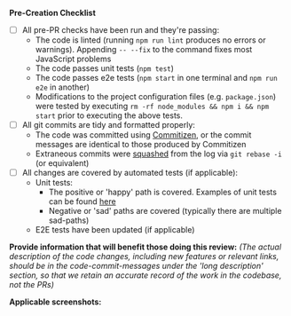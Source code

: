 **Pre-Creation Checklist**
- [ ] All pre-PR checks have been run and they're passing:
  - The code is linted (running `npm run lint` produces no errors or warnings).  Appending `-- --fix` to the command fixes most JavaScript problems
  - The code passes unit tests (`npm test`)
  - The code passes e2e tests (`npm start` in one terminal and `npm run e2e` in another)
  - Modifications to the project configuration files (e.g. `package.json`) were tested by executing `rm -rf node_modules && npm i && npm start` prior to executing the above tests.
- [ ] All git commits are tidy and formatted properly:
  - The code was committed using [Commitizen](https://sqbu-github.cisco.com/WebExSquared/wx2-admin-web-client/wiki/How-to-commit-changes), or the commit messages are identical to those produced by Commitizen
  - Extraneous commits were [squashed](https://sqbu-github.cisco.com/WebExSquared/wx2-admin-web-client/wiki/How-to-_squash_-commits) from the log via `git rebase -i` (or equivalent)
- [ ] All changes are covered by automated tests (if applicable):
  - Unit tests:
    - The positive or 'happy' path is covered. Examples of unit tests can be found [here](https://sqbu-github.cisco.com/WebExSquared/wx2-admin-web-client/tree/master/examples/unit)
    - Negative or 'sad' paths are covered (typically there are multiple sad-paths)
  - E2E tests have been updated (if applicable)
  

**Provide information that will benefit those doing this review:** _(The actual description of the code changes, including new features or relevant links, should be in the code-commit-messages under the 'long description' section, so that we retain an accurate record of the work in the codebase, not the PRs)_



**Applicable screenshots:**



